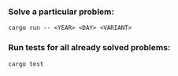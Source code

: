 ### Solve a particular problem:
```shell
cargo run -- <YEAR> <DAY> <VARIANT>
```
### Run tests for all already solved problems:
```shell
cargo test
```
